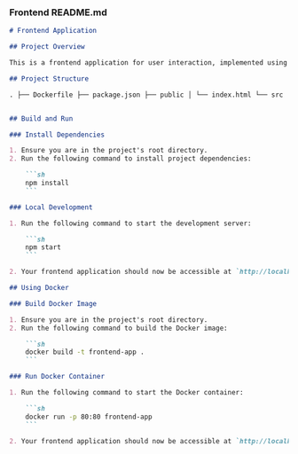 ### Frontend README.md

```markdown
# Frontend Application

## Project Overview

This is a frontend application for user interaction, implemented using React. Users can input the target amount and coin denominations to see the calculation results.

## Project Structure

. ├── Dockerfile ├── package.json ├── public │ └── index.html └── src └── index.js


## Build and Run

### Install Dependencies

1. Ensure you are in the project's root directory.
2. Run the following command to install project dependencies:

    ```sh
    npm install
    ```

### Local Development

1. Run the following command to start the development server:

    ```sh
    npm start
    ```

2. Your frontend application should now be accessible at `http://localhost:3000`.

## Using Docker

### Build Docker Image

1. Ensure you are in the project's root directory.
2. Run the following command to build the Docker image:

    ```sh
    docker build -t frontend-app .
    ```

### Run Docker Container

1. Run the following command to start the Docker container:

    ```sh
    docker run -p 80:80 frontend-app
    ```

2. Your frontend application should now be accessible at `http://localhost`.